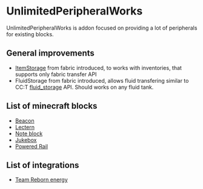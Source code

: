 # UnlimitedPeripheralWorks

UnlimitedPeripheralWorks is addon focused on providing a lot of peripherals for existing blocks.

## General improvements

- [ItemStorage](./storage.md) from fabric introduced, to works with inventories, that supports only fabric transfer API
- FluidStorage from fabric introduced, allows fluid transfering similar to CC:T [fluid_storage](https://tweaked.cc/generic_peripheral/fluid_storage.html) API. Should works on any fluid tank.

## List of minecraft blocks

- [Beacon](./minecraft/beacon.md)
- [Lectern](./minecraft/lectern.md)
- [Note block](./minecraft/noteblock.md)
- [Jukebox](./minecraft/jukebox.md)
- [Powered Rail](./minecraft/powered_rail.md)

## List of integrations

- [Team Reborn energy](./integrations/team_reborn_energy.md)

